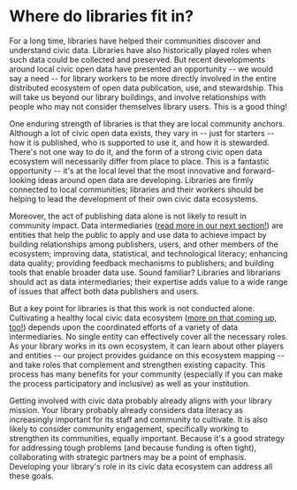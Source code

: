 # Where do libraries fit in?

For a long time, libraries have helped their communities discover and understand civic data. Libraries have also historically played roles when such data could be collected and preserved. But recent developments around local civic open data have presented an opportunity -- we would say a need -- for library workers to be more directly involved in the entire distributed ecosystem of open data publication, use, and stewardship. This will take us beyond our library buildings, and involve relationships with people who may not consider themselves library users. This is a good thing!

One enduring strength of libraries is that they are local community anchors. Although a lot of civic open data exists, they vary in -- just for starters -- how it is published, who is supported to use it, and how it is stewarded. There's not one way to do it, and the form of a strong civic open data ecosystem will necessarily differ from place to place. This is a fantastic opportunity -- it's at the local level that the most innovative and forward-looking ideas around open data are developing. Libraries are firmly connected to local communities; libraries and their workers should be helping to lead the development of their own civic data ecosystems.

Moreover, the act of publishing data alone is not likely to result in community impact. Data intermediaries \([read more in our next section!](../defining-a-data-intermediary.md)\) are entities that help the public to apply and use data to achieve impact by building relationships among publishers, users, and other members of the ecosystem; improving data, statistical, and technological literacy; enhancing data quality; providing feedback mechanisms to publishers; and building tools that enable broader data use. Sound familiar? Libraries and librarians should act as data intermediaries; their expertise adds value to a wide range of issues that affect both data publishers and users.

But a key point for libraries is that this work is not conducted alone. Cultivating a healthy local civic data ecosystem \([more on that coming up, too!](../mapping-your-ecosystem.md)\) depends upon the coordinated efforts of a variety of data intermediaries. No single entity can effectively cover all the necessary roles. As your library works in its own ecosystem, it can learn about other players and entities -- our project provides guidance on this ecosystem mapping -- and take roles that complement and strengthen existing capacity. This process has many benefits for your community \(especially if you can make the process participatory and inclusive\) as well as your institution.

Getting involved with civic data probably already aligns with your library mission. Your library probably already considers data literacy as increasingly important for its staff and community to cultivate. It is also likely to consider community engagement, specifically working to strengthen its communities, equally important. Because it's a good strategy for addressing tough problems \(and because funding is often tight\), collaborating with strategic partners may be a point of emphasis. Developing your library's role in its civic data ecosystem can address all these goals.

